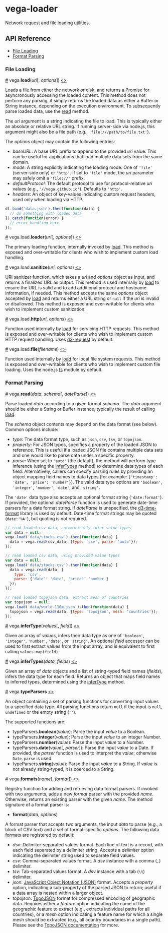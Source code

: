 # vega-loader

Network request and file loading utilities.

## API Reference

* [File Loading](#file-loading)
* [Format Parsing](#format-parsing)

### File Loading

<a name="load" href="#load">#</a>
vega.<b>load</b>(<i>uri</i>[, <i>options</i>])
[<>](https://github.com/vega/vega-loader/blob/master/src/load.js "Source")

Loads a file from either the network or disk, and returns a
[Promise](https://developer.mozilla.org/en-US/docs/Web/JavaScript/Reference/Global_Objects/Promise)
for asyncronously accessing the loaded content. This method does not perform
any parsing, it simply returns the loaded data as either a Buffer or String
instance, depending on the execution environment. To subsequently parse loaded
data, use the [read](#read) method.

The *uri* argument is a string indicating the file to load. This is typically
either an absolute or relative URL string. If running server-side via node.js,
this argument might also be a file path (e.g., `'file:///path/to/file.txt'`).

The *options* object may contain the following entries:
- *baseURL*: A base URL prefix to append to the provided *uri* value. This can
be useful for applications that load multiple data sets from the same domain.
- *mode*: A string explicitly indicating the loading mode. One of `'file'`
(server-side only) or `'http'`. If set to `'file'` mode, the *uri* parameter
may safely omit a `'file://'` prefix.
- *defaultProtocol*: The default protocol to use for protocol-relative *uri*
values (e.g., `'//vega.github.io'`). Defaults to `'http'`.
- _headers_: An object of key-values indicating custom request headers, used
only when loading via HTTP.

```js
dl.load('data.json').then(function(data) {
  // do something with loaded data
}).catch(function(error) {
  // error handling here
});
```

<a name="load_loader" href="load_loader">#</a>
vega.load.<b>loader</b>(<i>uri</i>[, <i>options</i>])
[<>](https://github.com/vega/vega-loader/blob/master/src/load.js "Source")

The primary loading function, internally invoked by [load](#load).
This method is exposed and over-writable for clients who wish to implement
custom load handling.

<a name="load_sanitize" href="load_sanitize">#</a>
vega.load.<b>sanitize</b>(<i>uri</i>, <i>options</i>)
[<>](https://github.com/vega/vega-loader/blob/master/src/load.js "Source")

URI sanitizer function, which takes a *uri* and *options* object as input,
and returns a finalized URL as output. This method is used internally by
[load](#load) to ensure the URL is valid and to add additional protocol and
hostname information, if needed. This method accepts the same *options* object
accepted by [load](#load) and returns either a URL string or `null` if the
*uri* is invalid or disallowed. This method is exposed and over-writable for
clients who wish to implement custom sanitization.

<a name="load_http" href="load_http">#</a>
vega.load.<b>http</b>(<i>url</i>, <i>options</i>)
[<>](https://github.com/vega/vega-loader/blob/master/src/load.js "Source")

Function used internally by [load](#load) for servicing HTTP requests. This
method is exposed and over-writable for clients who wish to implement custom
HTTP request handling. Uses [d3-request](https://github.com/d3/d3-request)
by default.

<a name="load_file" href="load_file">#</a>
vega.load.<b>file</b>(<i>filename</i>)
[<>](https://github.com/vega/vega-loader/blob/master/src/load.js "Source")

Function used internally by [load](#load) for local file system requests.
This method is exposed and over-writable for clients who wish to implement
custom file loading. Uses the node.js [fs](https://nodejs.org/api/fs.html)
module by default.

### Format Parsing

<a name="read" href="#read">#</a>
vega.<b>read</b>(<i>data</i>, <i>schema</i>[, <i>dateParse</i>])
[<>](https://github.com/vega/vega-loader/blob/master/src/read.js "Source")

Parse loaded *data* according to a given format *schema*. The *data* argument
should be either a String or Buffer instance, typically the result of
calling [load](#load).

The *schema* object contents may depend on the data format (see below).
Common options include:
- *type*: The data format type, such as `json`, `csv`, `tsv`, or `topojson`.
- *property*: For JSON types, specifies a property of the loaded JSON to
reference. This is useful if a loaded JSON file contains multiple data sets
and one would like to parse data under a specific property.
- *parse*: When set to `'auto'` (the default), the method will perform type
inference (using the [inferTypes](#inferTypes) method) to determine data types
of each field. Alternatively, callers can specify parsing rules by providing
an object mapping field names to data types (for example: `{'timestamp':
'date', 'price': 'number'}`). The valid data type options are `'boolean'`,
`'integer'`, `'number'`, `'date'`, and `'string'`.

The `'date'` data type also accepts an optional format string
(`'date:format'`). If provided, the optional *dateParse* function is used to
generate date-time parsers for a date format string. If *dateParse* is
unspecified, the [d3-time-format](https://github.com/d3/d3-time-format)
library is used by default. Date-time format strings may be quoted
(`date:'%A'`), but quoting is not required.

```js
// read loaded csv data, automatically infer value types
var data = null;
vega.load('data/stocks.csv').then(function(data) {
  data = vega.read(csv_data, {type: 'csv', parse: 'auto'});
});
```

```js
// read loaded csv data, using provided value types
var data = null;
vega.load('data/stocks.csv').then(function(data) {
  data = vega.read(data, {
    type: 'csv',
    parse: {'date': 'date', 'price': 'number'}
  });
});
```

```js
// read loaded topojson data, extract mesh of countries
var topojson = null;
vega.load('data/world-110m.json').then(function(data) {
  topojson = vega.read(data, {type: 'topojson', mesh: 'countries'});
});
```

<a name="inferType" href="#inferType">#</a>
vega.<b>inferType</b>(<i>values</i>[, <i>field</i>])
[<>](https://github.com/vega/vega-loader/blob/master/src/type.js "Source")

Given an array of *values*, infers their data type as one of `'boolean'`,
`'integer'`, `'number'`, `'date'`, or `'string'`. An optional *field* accessor
can be used to first extract values from the input array, and is equivalent to
first calling `values.map(field)`.

<a name="inferTypes" href="#inferTypes">#</a>
vega.<b>inferTypes</b>(<i>data</i>, <i>fields</i>)
[<>](https://github.com/vega/vega-loader/blob/master/src/type.js "Source")

Given an array of *data* objects and a list of string-typed field names
(*fields*), infers the data type for each field. Returns an object that maps
field names to inferred types, determined using the [inferType](#inferType)
method.

<a name="typeParsers" href="#typeParsers">#</a>
vega.<b>typeParsers</b>
[<>](https://github.com/vega/vega-loader/blob/master/src/type.js "Source")

An object containing a set of parsing functions for converting input values
to a specified data type. All parsing functions return `null` if the input
is `null`, `undefined` or the empty string (`''`).

The supported functions are:
- typeParsers.<b>boolean</b>(<i>value</i>): Parse the input *value* to a
Boolean.
- typeParsers.<b>integer</b>(<i>value</i>): Parse the input *value* to an
integer Number.
- typeParsers.<b>number</b>(<i>value</i>): Parse the input *value* to a
Number.
- typeParsers.<b>date</b>(<i>value</i>[, <i>parser</i>]): Parse the input
*value* to a Date. If provided, the *parser* function is used to interpret
the *value*; otherwise `Date.parse` is used.
- typeParsers.<b>string</b>(<i>value</i>): Parse the input *value* to a String.
If *value* is not already string-typed, it is coerced to a String.

<a name="formats" href="#formats">#</a>
vega.<b>formats</b>(<i>name</i>[, <i>format</i>])
[<>](https://github.com/vega/vega-loader/blob/master/src/formats/index.js "Source")

Registry function for adding and retrieving data format parsers. If invoked
with two arguments, adds a new *format* parser with the provided *name*.
Otherwise, returns an existing parser with the given *name*.
The method signature of a format parser is:
- <b>format</b>(<i>data</i>, <i>options</i>)

A format parser that accepts two arguments, the input *data* to parse
(e.g., a block of CSV text) and a set of format-specific *options*.
The following data formats are registered by default:
- *dsv*: Delimiter-separated values format. Each line of text is a record,
with each field separated by a delimiter string. Accepts a *delimiter* option
indicating the delimiter string used to separate field values.
- *csv*: Comma-separated values format. A *dsv* instance with a comma (`,`)
delimiter.
- *tsv*: Tab-separated values format. A *dsv* instance with a tab (`\t`)
delimiter.
- *json*: [JavaScript Object Notation (JSON)](https://en.wikipedia.org/wiki/JSON)
format. Accepts a *property* option, indicating a sub-property of the parsed
JSON to return; useful if a data array is nested within a larger object.
- *topojson*: [TopoJSON](https://github.com/mbostock/topojson/wiki) format for
compressed encoding of geographic data. Requires either a *feature* option
indicating the name of the geographic feature to extract (e.g., extracts
individual paths for all countries), or a *mesh* option indicating a feature
name for which a single mesh should be extracted (e.g., all country
boundaries in a single path). Please see the
[TopoJSON documentation](https://github.com/mbostock/topojson/wiki) for more.
